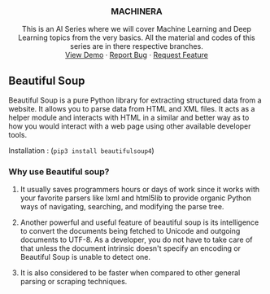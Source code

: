 
<p align="center">
  <h3 align="center">MACHINERA</h3>

  <p align="center">
    This is an AI Series where we will cover Machine Learning and Deep Learning topics from the very basics.
    All the material and codes of this series are in there respective branches.
    <br />
    <a href="https://github.com/ISTE-VESIT-ORG/Machinera-2020">View Demo</a>
    ·
    <a href="https://github.com/ISTE-VESIT-ORG/Machinera-2020/issues">Report Bug</a>
    ·
    <a href="https://github.com/ISTE-VESIT-ORG/Machinera-2020/issues">Request Feature</a>
  </p>
</p>
<h2>Beautiful Soup</h2>

Beautiful Soup is a pure Python library for extracting structured data from a website. It allows you to parse data from HTML and XML files. It acts as a helper module and interacts with HTML in a similar and better way as to how you would interact with a web page using other available developer tools.

Installation : (`pip3 install beautifulsoup4`)


<h3>Why use Beautiful soup?</h3>

  1. It usually saves programmers hours or days of work since it works with your favorite parsers like lxml and html5lib to provide organic Python ways of navigating, searching, and modifying the parse tree.

  2. Another powerful and useful feature of beautiful soup is its intelligence to convert the documents being fetched to Unicode and outgoing documents to UTF-8. As a developer, you do not have to take care of that unless the document intrinsic doesn't specify an encoding or Beautiful Soup is unable to detect one.

  3. It is also considered to be faster when compared to other general parsing or scraping techniques.
